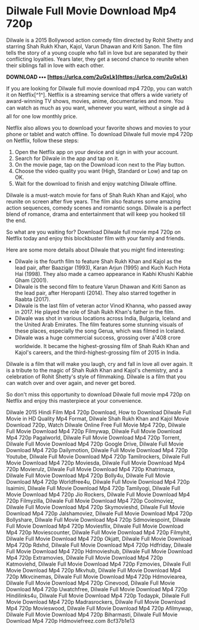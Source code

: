 
 
# Dilwale Full Movie Download Mp4 720p
 
Dilwale is a 2015 Bollywood action comedy film directed by Rohit Shetty and starring Shah Rukh Khan, Kajol, Varun Dhawan and Kriti Sanon. The film tells the story of a young couple who fall in love but are separated by their conflicting loyalties. Years later, they get a second chance to reunite when their siblings fall in love with each other.
 
**DOWNLOAD ••• [https://urlca.com/2uGxLk](https://urlca.com/2uGxLk)**


 
If you are looking for Dilwale full movie download mp4 720p, you can watch it on Netflix[^1^]. Netflix is a streaming service that offers a wide variety of award-winning TV shows, movies, anime, documentaries and more. You can watch as much as you want, whenever you want, without a single ad â all for one low monthly price.
 
Netflix also allows you to download your favorite shows and movies to your phone or tablet and watch offline. To download Dilwale full movie mp4 720p on Netflix, follow these steps:
 
1. Open the Netflix app on your device and sign in with your account.
2. Search for Dilwale in the app and tap on it.
3. On the movie page, tap on the Download icon next to the Play button.
4. Choose the video quality you want (High, Standard or Low) and tap on OK.
5. Wait for the download to finish and enjoy watching Dilwale offline.

Dilwale is a must-watch movie for fans of Shah Rukh Khan and Kajol, who reunite on screen after five years. The film also features some amazing action sequences, comedy scenes and romantic songs. Dilwale is a perfect blend of romance, drama and entertainment that will keep you hooked till the end.
 
So what are you waiting for? Download Dilwale full movie mp4 720p on Netflix today and enjoy this blockbuster film with your family and friends.

Here are some more details about Dilwale that you might find interesting:

- Dilwale is the fourth film to feature Shah Rukh Khan and Kajol as the lead pair, after Baazigar (1993), Karan Arjun (1995) and Kuch Kuch Hota Hai (1998). They also made a cameo appearance in Kabhi Khushi Kabhie Gham (2001).
- Dilwale is the second film to feature Varun Dhawan and Kriti Sanon as the lead pair, after Heropanti (2014). They also starred together in Raabta (2017).
- Dilwale is the last film of veteran actor Vinod Khanna, who passed away in 2017. He played the role of Shah Rukh Khan's father in the film.
- Dilwale was shot in various locations across India, Bulgaria, Iceland and the United Arab Emirates. The film features some stunning visuals of these places, especially the song Gerua, which was filmed in Iceland.
- Dilwale was a huge commercial success, grossing over â¹408 crore worldwide. It became the highest-grossing film of Shah Rukh Khan and Kajol's careers, and the third-highest-grossing film of 2015 in India.

Dilwale is a film that will make you laugh, cry and fall in love all over again. It is a tribute to the magic of Shah Rukh Khan and Kajol's chemistry, and a celebration of Rohit Shetty's style of filmmaking. Dilwale is a film that you can watch over and over again, and never get bored.
 
So don't miss this opportunity to download Dilwale full movie mp4 720p on Netflix and enjoy this masterpiece at your convenience.
 
Dilwale 2015 Hindi Film Mp4 720p Download,  How to Download Dilwale Full Movie in HD Quality Mp4 Format,  Dilwale Shah Rukh Khan and Kajol Movie Download 720p,  Watch Dilwale Online Free Full Movie Mp4 720p,  Dilwale Full Movie Download Mp4 720p Filmywap,  Dilwale Full Movie Download Mp4 720p Pagalworld,  Dilwale Full Movie Download Mp4 720p Torrent,  Dilwale Full Movie Download Mp4 720p Google Drive,  Dilwale Full Movie Download Mp4 720p Dailymotion,  Dilwale Full Movie Download Mp4 720p Youtube,  Dilwale Full Movie Download Mp4 720p Tamilrockers,  Dilwale Full Movie Download Mp4 720p Moviesda,  Dilwale Full Movie Download Mp4 720p Movierulz,  Dilwale Full Movie Download Mp4 720p Khatrimaza,  Dilwale Full Movie Download Mp4 720p Bolly4u,  Dilwale Full Movie Download Mp4 720p Worldfree4u,  Dilwale Full Movie Download Mp4 720p Isaimini,  Dilwale Full Movie Download Mp4 720p Tamilyogi,  Dilwale Full Movie Download Mp4 720p Jio Rockers,  Dilwale Full Movie Download Mp4 720p Filmyzilla,  Dilwale Full Movie Download Mp4 720p Coolmoviez,  Dilwale Full Movie Download Mp4 720p Skymovieshd,  Dilwale Full Movie Download Mp4 720p Jalshamoviez,  Dilwale Full Movie Download Mp4 720p Bollyshare,  Dilwale Full Movie Download Mp4 720p Sdmoviespoint,  Dilwale Full Movie Download Mp4 720p Moviesflix,  Dilwale Full Movie Download Mp4 720p Moviescounter,  Dilwale Full Movie Download Mp4 720p Filmyhit,  Dilwale Full Movie Download Mp4 720p Okjatt,  Dilwale Full Movie Download Mp4 720p Rdxhd,  Dilwale Full Movie Download Mp4 720p Hdfriday,  Dilwale Full Movie Download Mp4 720p Hdmovieshub,  Dilwale Full Movie Download Mp4 720p Extramovies,  Dilwale Full Movie Download Mp4 720p Katmoviehd,  Dilwale Full Movie Download Mp4 720p Fzmovies,  Dilwale Full Movie Download Mp4 720p Mkvhub,  Dilwale Full Movie Download Mp4 720p Mkvcinemas,  Dilwale Full Movie Download Mp4 720p Hdmoviearea,  Dilwale Full Movie Download Mp4 720p Cinevood,  Dilwale Full Movie Download Mp4 720p Uwatchfree,  Dilwale Full Movie Download Mp4 720p Hindilinks4u,  Dilwale Full Movie Download Mp4 720p Todaypk,  Dilwale Full Movie Download Mp4 720p Madrasrockers,  Dilwale Full Movie Download Mp4 720p Movieswood,  Dilwale Full Movie Download Mp4 720p Afilmywap,  Dilwale Full Movie Download Mp4 720p Biharmasti,  Dilwale Full Movie Download Mp4 720p Hdmoviefreez.com
 8cf37b1e13
 
